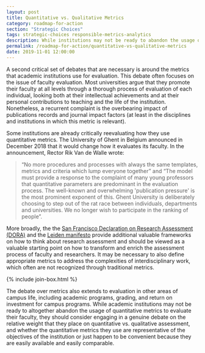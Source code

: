 ```yaml
---
layout: post
title: Quantitative vs. Qualitative Metrics
category: roadmap-for-action
section: "Strategic Choices"
tags: strategic-choices responsible-metrics-analytics
description: While institutions may not be ready to abandon the usage of quantitative metrics to evaluate their faculty, they should consider engaging in a genuine debate on the relative weight that they place on quantitative vs. qualitative assessment.
permalink: /roadmap-for-action/quantitative-vs-qualitative-metrics
date: 2019-11-01 12:00:00
---
```

A second critical set of debates that are necessary is around the metrics that academic institutions use for evaluation. This debate often focuses on the issue of faculty evaluation. Most universities argue that they promote their faculty at all levels through a thorough process of evaluation of each individual, looking both at their intellectual achievements and at their personal contributions to teaching and the life of the institution. Nonetheless, a recurrent complaint is the overbearing impact of publications records and journal impact factors (at least in the disciplines and institutions in which this metric is relevant).

Some institutions are already critically reevaluating how they use quantitative metrics. The University of Ghent in Belgium announced in December 2018 that it would change how it evaluates its faculty. In the announcement, Rector Rik Van de Walle wrote:

>“No more procedures and processes with always the same templates, metrics and criteria which lump everyone together” and “The model must provide a response to the complaint of many young professors that quantitative parameters are predominant in the evaluation process. The well-known and overwhelming 'publication pressure' is the most prominent exponent of this. Ghent University is deliberately choosing to step out of the rat race between individuals, departments and universities. We no longer wish to participate in the ranking of people”.

More broadly, the the [San Francisco Declaration on Research Assessment (DORA)](https://sfdora.org/) and the [Leiden manifesto](http://www.leidenmanifesto.org/) provide additional valuable frameworks on how to think about research assessment and should be viewed as a valuable starting point on how to transform and enrich the assessment process of faculty and researchers. It may be necessary to also define appropriate metrics to address the complexities of interdisciplinary work, which often are not recognized through traditional metrics.

{% include join-box.html %}

The debate over metrics also extends to evaluation in other areas of campus life, including academic programs, grading, and return on investment for campus programs. While academic institutions may not be ready to altogether abandon the usage of quantitative metrics to evaluate their faculty, they should consider engaging in a genuine debate on the relative weight that they place on quantitative vs. qualitative assessment, and whether the quantitative metrics they use are representative of the objectives of the institution or just happen to be convenient because they are easily available and easily comparable.
